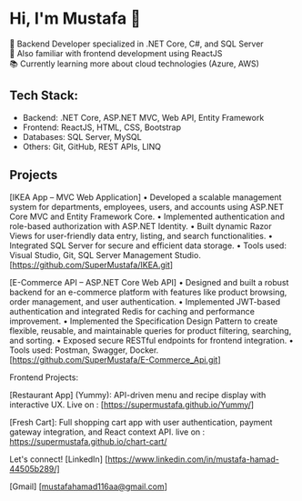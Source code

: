 # Hi, I'm Mustafa 👋

🚀 Backend Developer specialized in .NET Core, C#, and SQL Server  
🎯 Also familiar with frontend development using ReactJS  
📚 Currently learning more about cloud technologies (Azure, AWS)  

## Tech Stack:
- Backend: .NET Core, ASP.NET MVC, Web API, Entity Framework
- Frontend: ReactJS, HTML, CSS, Bootstrap
- Databases: SQL Server, MySQL
- Others: Git, GitHub, REST APIs, LINQ

## Projects
[IKEA App – MVC Web Application]
• Developed a scalable management system for departments, employees,
users, and accounts using ASP.NET Core MVC and Entity Framework Core.
• Implemented authentication and role-based authorization with ASP.NET
Identity.
• Built dynamic Razor Views for user-friendly data entry, listing, and search
functionalities.
• Integrated SQL Server for secure and efficient data storage.
• Tools used: Visual Studio, Git, SQL Server Management Studio.
[https://github.com/SuperMustafa/IKEA.git]


[E-Commerce API – ASP.NET Core Web API]
• Designed and built a robust backend for an e-commerce platform with
features like product browsing, order management, and user authentication.
• Implemented JWT-based authentication and integrated Redis for caching
and performance improvement.
• Implemented the Specification Design Pattern to create flexible, reusable,
and maintainable queries for product filtering, searching, and sorting.
• Exposed secure RESTful endpoints for frontend integration.
• Tools used: Postman, Swagger, Docker.
[https://github.com/SuperMustafa/E-Commerce_Api.git]


Frontend Projects:

[Restaurant App] (Yummy): API-driven menu and recipe display with
interactive UX. Live on : [https://supermustafa.github.io/Yummy/]

[Fresh Cart]: Full shopping cart app with user authentication, payment
gateway integration, and React context API. live on : https://supermustafa.github.io/chart-cart/

Let's connect!
[LinkedIn] [https://www.linkedin.com/in/mustafa-hamad-44505b289/]

[Gmail] [mustafahamad116aa@gmail.com]
